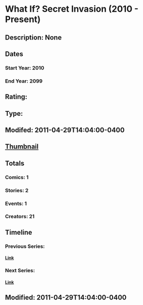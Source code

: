 # What If? Secret Invasion (2010 - Present)
## Description: None
## Dates
### Start Year: 2010
### End Year: 2099
## Rating: 
## Type: 
## Modifed: 2011-04-29T14:04:00-0400
## [Thumbnail](http://i.annihil.us/u/prod/marvel/i/mg/8/80/4bac490301dc5.jpg)
## Totals
### Comics: 1
### Stories: 2
### Events: 1
### Creators: 21
## Timeline
### Previous Series: 
#### [Link]()
### Next Series: 
#### [Link]()
## Modified: 2011-04-29T14:04:00-0400